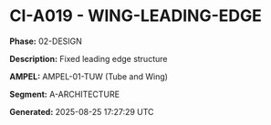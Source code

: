 # CI-A019 - WING-LEADING-EDGE

**Phase:** 02-DESIGN

**Description:** Fixed leading edge structure

**AMPEL:** AMPEL-01-TUW (Tube and Wing)

**Segment:** A-ARCHITECTURE

**Generated:** 2025-08-25 17:27:29 UTC
